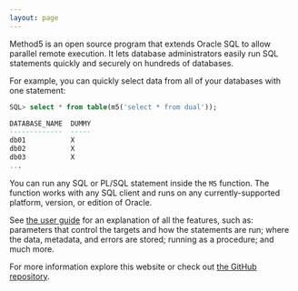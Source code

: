 ```yaml
---
layout: page
---
```


Method5 is an open source program that extends Oracle SQL to allow parallel remote execution. It lets database administrators easily run SQL statements quickly and securely on hundreds of databases.

For example, you can quickly select data from all of your databases with one statement:

```sql
SQL> select * from table(m5('select * from dual'));

DATABASE_NAME  DUMMY
-------------  -----
db01           X
db02           X
db03           X
...
```

You can run any SQL or PL/SQL statement inside the `M5` function. The function works with any SQL client and runs on any currently-supported platform, version, or edition of Oracle.

See [the user guide](https://github.com/VentechCMS/method5/blob/master/user_guide.md) for an explanation of all the features, such as: parameters that control the targets and how the statements are run; where the data, metadata, and errors are stored; running as a procedure; and much more.

For more information explore this website or check out [the GitHub repository](https://github.com/method5/method5).

